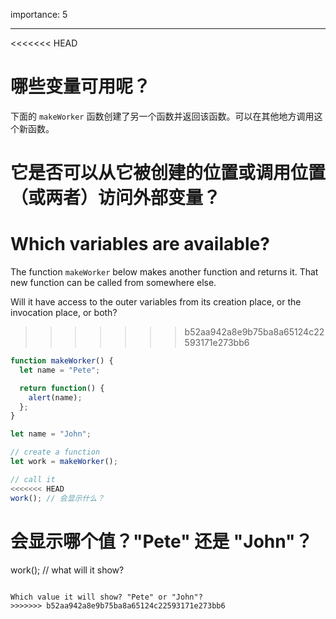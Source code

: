 importance: 5

---

<<<<<<< HEAD
# 哪些变量可用呢？

下面的 `makeWorker` 函数创建了另一个函数并返回该函数。可以在其他地方调用这个新函数。

它是否可以从它被创建的位置或调用位置（或两者）访问外部变量？
=======
# Which variables are available?

The function `makeWorker` below makes another function and returns it. That new function can be called from somewhere else.

Will it have access to the outer variables from its creation place, or the invocation place, or both?
>>>>>>> b52aa942a8e9b75ba8a65124c22593171e273bb6

```js
function makeWorker() {
  let name = "Pete";

  return function() {
    alert(name);
  };
}

let name = "John";

// create a function
let work = makeWorker();

// call it
<<<<<<< HEAD
work(); // 会显示什么？
```

会显示哪个值？"Pete" 还是 "John"？
=======
work(); // what will it show?
```

Which value it will show? "Pete" or "John"?
>>>>>>> b52aa942a8e9b75ba8a65124c22593171e273bb6
